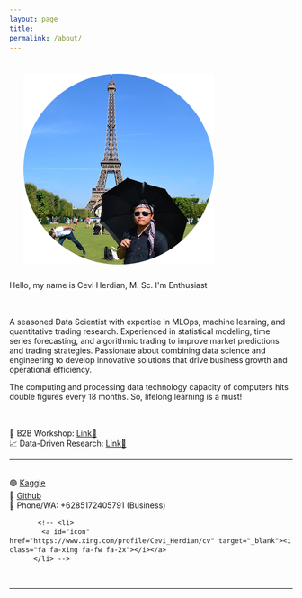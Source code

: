 ```yaml
---
layout: page
title: 
permalink: /about/
---
```


<img class="col one right" src="/img/ceviparisrounding.png" style="padding:25px">

<!--<img class="col one right" src="/img/ceviyellow-rounded.png" style="padding:25px">-->
<!--<img class="col one right" src="/img/sohot.png" style="padding:25px">-->


<div>
Hello, my name is Cevi Herdian, M. Sc. I'm <span class="changing"></span> Enthusiast
<div>
<br>
<br>
<!--A seasoned Data Scientist with a strong background in developing and deploying cutting-edge machine-learning models and solutions (MLOps:=Machine Learning Operations). With a passion for data-driven problem-solving and a track record of successful projects in different industries, I excel in bridging the gap between data science and engineering to deliver tangible business value.-->

A seasoned Data Scientist with expertise in MLOps, machine learning, and quantitative trading research. Experienced in statistical modeling, time series forecasting, and algorithmic trading to improve market predictions and trading strategies. Passionate about combining data science and engineering to develop innovative solutions that drive business growth and operational efficiency.
<!--I am a postgraduate student in Financial Services & Risk Management at HTW Berlin-University of Applied Sciences. My Specializing area in study is Advanced Data Analytics (Descriptive, Predictive, Prescriptive and Applied AI=Machine learning). I'm interested in exploring the new ways or technology for better insight from data.-->
The computing and processing data technology capacity of computers hits double figures every 18 months. So, lifelong learning is a must! 
<br>
<br>


<br>
<!--🤖 AI / ML Demo: <a href="https://itsmecevi.streamlit.app/">Link🔗</a>
<br>-->
<!--🚢 Senior Data Scientist Innovez One Singapore: <a href="https://www.innovez-one.com/">Link🔗</a>
<br>-->
🏢 B2B Workshop: <a href="https://itsmecevi.github.io/workshop/">Link🔗</a>
<br>
📈 Data-Driven Research: <a href="https://scholar.google.com/citations?user=_Y2h-gYAAAAJ&hl=en">Link🔗</a>
<br>
<!--<br>
🏫 Republic of Data Science P2P Mentoring (Soon): 
<br>-->
<!--🤖 Reversal Research AI/ML Modeling and Deployment (Soon): 
<br>-->
<!--📝 Academic Publication: <a href="https://scholar.google.com/citations?user=_Y2h-gYAAAAJ&hl=en">Link🔗</a>
<br>-->
 <!--📚 Certification: <a href="https://itsmecevi.github.io/certification/">Link🔗</a>
<br>-->


____
<br>
🟢 <a href="https://www.kaggle.com/itsmecevi">Kaggle</a>
<br>
🔴 <a href="https://github.com/itsmecevi/">Github</a>
<br>
🛜 Phone/WA: +6285172405791 (Business)

<!--✅ <a href="https://www.example.com">Curriculum Vitae-X</a>-->


<!--
	<li>
    <a id="icon" href="https://itsmecevi.github.io/work_portofolio/" target="_blank"><i class="fa fa-refresh fa-spin fa-3x fa-fw"></i>Work Portfolio</a>
          </li>
	
 	<li>
    	<a id="icon" href="https://drive.google.com/file/d/1fwpV1H9A5UFeU30xL0h-DgIudxanUAdz/view?usp=sharing" target="_blank"><i class="fa fa-file" aria hidden="true"></i> Curriculum Vitae-May 2023</a>
          </li>	
	
	 <li>
            <a id="icon" href="https://github.com/itsmecevi" target="_blank"><i class="fa fa-github fa-fw fa-2x"></i>Github</a>
          </li>
	
	 <li>
	<a id="icon" href="https://www.linkedin.com/in/cevi-herdian-ba83a9a2/" target="_blank"><i class="fa fa-linkedin fa-fw fa-2x"></i> Linkedin</a>
	</li>
	
         <!-- <li>
            <a id="icon" href="https://www.linkedin.com/in/cevi-herdian-ba83a9a2/" target="_blank"><i class="fa fa-linkedin fa-fw fa-2x"></i></a>
          </li> -->
           <!-- <li>
            <a id="icon" href="https://www.xing.com/profile/Cevi_Herdian/cv" target="_blank"><i class="fa fa-xing fa-fw fa-2x"></i></a>
          </li> -->

<!--
<br>
<br>
Extras: my key fields of interest
<br>
#Statistics: descriptive, inferential, and predictive
<br>
#Data model: starschema, snowflakes, relational data
<br>
#KPI (Key Performances Indicators)
<br>
#Ad hoc reporting
<br>
#Data Mining
<br>
#Data quality
<br>
#EDA (Exploratory Data Analysis)
<br>
#Data Science
<br>
#Kaggle 
<br>
#Scrum & Kanban project management (Trello)
<br>
#Confluenci Wiki Documentation
<br>
<br>
Tools:
<br>
#SSBI (Self Service Business Intelligence): Power BI & Tableau
<br>
#Microsoft Excel & VBA
<br>
#Self Service ETL (Extract, Transformation, Loaden): Power Query, M Programming, Power Pivot, DAX (Data Analyst Expression)
<br>
#SQL
<br>
#R, R Notebook, R markdown, R Shiny
<br>
#Python, Anaconda, Jupyter Notebook
<br>
#SAP Business Object Web Intelligence -->

<!--  <a class="page-link" target="_blank" href="{{ '/JasminRubinovitzCV_2017.pdf' | prepend: site.baseurl }}">Resume</a> -->
</div>

<br/>
<hr/>
<br/>
<!-- <span class="contacticon center">
	<a href="mailto:jasrub@gmail.com"><i class="fa fa-envelope-square"></i></a>
	<a href="https://github.com/jasrub" target="_blank"><i class="fa fa-github-square"></i></a>
	<a href="https://il.linkedin.com/pub/jasmin-rubinovitz/a5/a91/9b1" target="_blank"><i class="fa fa-linkedin-square"></i></a>
	<a href="https://www.facebook.com/jasmin.rubinovitz" target="_blank"><i class="fa fa-facebook-square"></i></a>
</span> -->
<script src="https://ajax.googleapis.com/ajax/libs/jquery/3.1.1/jquery.min.js"></script>

<script type="text/javascript">
	{% include js/typed.js %}
</script>
<script>
  $(function(){
      $(".changing").typed({
        strings: ["AI/ML"],
        typeSpeed: 50,
				backDelay: 2000,
				showCursor: false,
				loop: true
      });
  });
</script>
